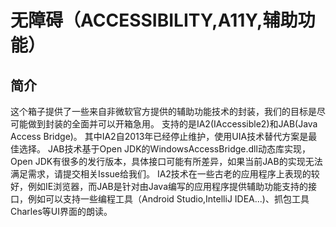 # 无障碍（ACCESSIBILITY,A11Y,辅助功能）


## 简介
这个箱子提供了一些来自非微软官方提供的辅助功能技术的封装，我们的目标是尽可能做到封装的全面并可以开箱急用。
支持的是IA2(IAccessible2)和JAB(Java Access Bridge)。
其中IA2自2013年已经停止维护，使用UIA技术替代方案是最佳选择。
JAB技术基于Open JDK的WindowsAccessBridge.dll动态库实现，Open JDK有很多的发行版本，具体接口可能有所差异，如果当前JAB的实现无法满足需求，请提交相关Issue给我们。
IA2技术在一些古老的应用程序上表现的较好，例如IE浏览器，而JAB是针对由Java编写的应用程序提供辅助功能支持的接口，例如可以支持一些编程工具（Android Studio,IntelliJ IDEA...)、抓包工具Charles等UI界面的朗读。

